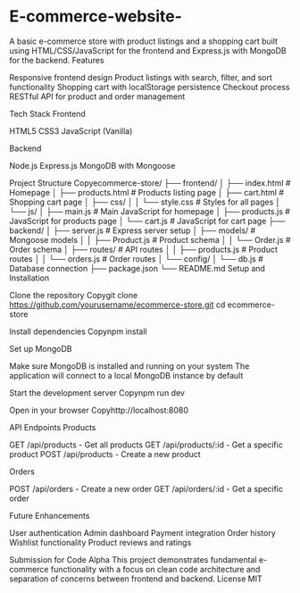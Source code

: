 # E-commerce-website-
A basic e-commerce store with product listings and a shopping cart built using HTML/CSS/JavaScript for the frontend and Express.js with MongoDB for the backend.
Features

Responsive frontend design
Product listings with search, filter, and sort functionality
Shopping cart with localStorage persistence
Checkout process
RESTful API for product and order management

Tech Stack
Frontend

HTML5
CSS3
JavaScript (Vanilla)

Backend

Node.js
Express.js
MongoDB with Mongoose

Project Structure
Copyecommerce-store/
├── frontend/
│   ├── index.html         # Homepage
│   ├── products.html      # Products listing page
│   ├── cart.html          # Shopping cart page
│   ├── css/
│   │   └── style.css      # Styles for all pages
│   └── js/
│       ├── main.js        # Main JavaScript for homepage
│       ├── products.js    # JavaScript for products page
│       └── cart.js        # JavaScript for cart page
├── backend/
│   ├── server.js          # Express server setup
│   ├── models/            # Mongoose models
│   │   ├── Product.js     # Product schema
│   │   └── Order.js       # Order schema
│   ├── routes/            # API routes
│   │   ├── products.js    # Product routes
│   │   └── orders.js      # Order routes
│   └── config/
│       └── db.js          # Database connection
├── package.json
└── README.md
Setup and Installation

Clone the repository
Copygit clone https://github.com/yourusername/ecommerce-store.git
cd ecommerce-store

Install dependencies
Copynpm install

Set up MongoDB

Make sure MongoDB is installed and running on your system
The application will connect to a local MongoDB instance by default


Start the development server
Copynpm run dev

Open in your browser
Copyhttp://localhost:8080


API Endpoints
Products

GET /api/products - Get all products
GET /api/products/:id - Get a specific product
POST /api/products - Create a new product

Orders

POST /api/orders - Create a new order
GET /api/orders/:id - Get a specific order

Future Enhancements

User authentication
Admin dashboard
Payment integration
Order history
Wishlist functionality
Product reviews and ratings

Submission for Code Alpha
This project demonstrates fundamental e-commerce functionality with a focus on clean code architecture and separation of concerns between frontend and backend.
License
MIT
